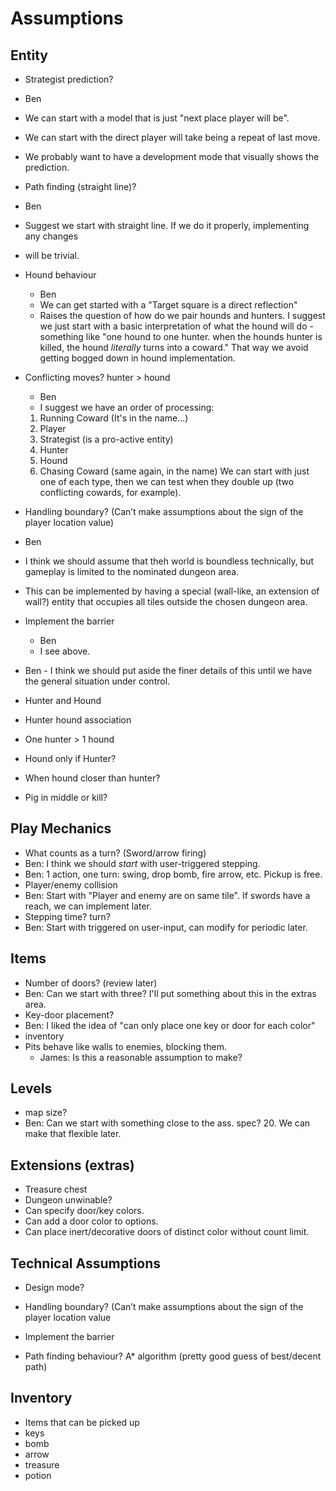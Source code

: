 # Assumptions

## Entity
* Strategist prediction?
 * Ben
 * We can start with a model that is just "next place player will be".
 * We can start with the direct player will take being a repeat of last move.
 * We probably want to have a development mode that visually shows the prediction.

* Path finding (straight line)?
 * Ben
 * Suggest we start with straight line. If we do it properly, implementing any changes
 * will be trivial.
* Hound behaviour
  * Ben
  * We can get started with a "Target square is a direct reflection"
  * Raises the question of how do we pair hounds and hunters. I suggest we just start with a
    basic interpretation of what the hound will do - something like "one hound to one hunter.
    when the hounds hunter is killed, the hound *literally* turns into a coward." That way we
    avoid getting bogged down in hound implementation.
    
         
* Conflicting moves? hunter > hound
  * Ben
  * I suggest we have an order of processing:
  1. Running Coward (It's in the name...)
  2. Player
  3. Strategist (is a pro-active entity)
  4. Hunter
  5. Hound
  6. Chasing Coward (same again, in the name)
    We can start with just one of each type, then we can test when they double up (two conflicting
    cowards, for example). 

* Handling boundary? (Can’t make assumptions about the sign of the player location value)
 * Ben
 * I think we should assume that theh world is boundless technically, but gameplay is limited to
   the nominated dungeon area.
 * This can be implemented by having a special (wall-like, an extension of wall?) entity that 
   occupies all tiles outside the chosen dungeon area.
* Implement the barrier
  * Ben
  * I see above.

* Ben - I think we should put aside the finer details of this until we have the general situation
        under control.
* Hunter and Hound
* Hunter hound association
* One hunter  > 1 hound 
* Hound only if Hunter?
* When hound closer than hunter?
* Pig in middle or kill?

## Play Mechanics

* What counts as a turn? (Sword/arrow firing)
 * Ben: I think we should *start* with user-triggered stepping.
 * Ben: 1 action, one turn: swing, drop bomb, fire arrow, etc. Pickup is free.
* Player/enemy collision
 * Ben: Start with "Player and enemy are on same tile". If swords have a reach, we can implement later.
* Stepping time? turn? 
 * Ben: Start with triggered on user-input, can modify for periodic later.

## Items
* Number of doors? (review later)
 * Ben: Can we start with three? I'll put something about this in the extras area.
* Key-door placement?
 * Ben: I liked the idea of "can only place one key or door for each color"
* inventory 
* Pits behave like walls to enemies, blocking them.
  * James: Is this a reasonable assumption to make?
  
  

## Levels
* map size?
 * Ben: Can we start with something close to the ass. spec? 20. We can make that flexible later.


## Extensions (extras)
* Treasure chest
* Dungeon unwinable?
* Can specify door/key colors.
* Can add a door color to options.
* Can place inert/decorative doors of distinct color without count limit.

## Technical Assumptions 

* Design mode? 
* Handling boundary? (Can’t make assumptions about the sign of the player location value
* Implement the barrier


* Path finding behaviour? A* algorithm (pretty good guess of best/decent path)

## Inventory

* Items that can be picked up
* keys 
* bomb 
* arrow 
* treasure 
* potion
